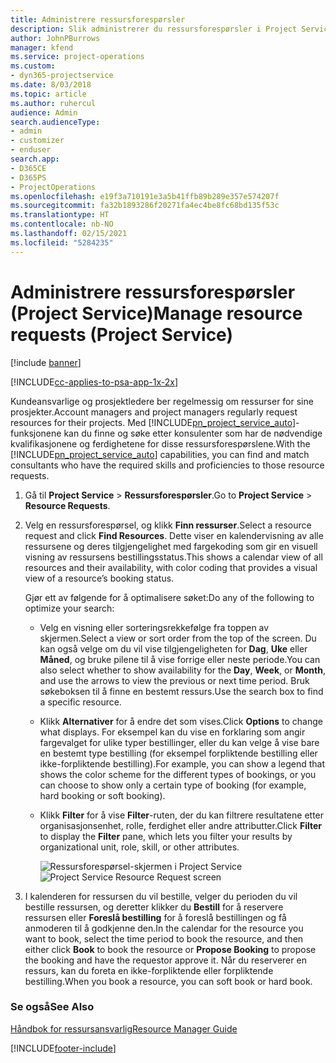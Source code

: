 ```yaml
---
title: Administrere ressursforespørsler
description: Slik administrerer du ressursforespørsler i Project Service
author: JohnPBurrows
manager: kfend
ms.service: project-operations
ms.custom:
- dyn365-projectservice
ms.date: 8/03/2018
ms.topic: article
ms.author: ruhercul
audience: Admin
search.audienceType:
- admin
- customizer
- enduser
search.app:
- D365CE
- D365PS
- ProjectOperations
ms.openlocfilehash: e19f3a710191e3a5b41ffb89b289e357e574207f
ms.sourcegitcommit: fa32b1893286f20271fa4ec4be8fc68bd135f53c
ms.translationtype: HT
ms.contentlocale: nb-NO
ms.lasthandoff: 02/15/2021
ms.locfileid: "5284235"
---
```

# <a name="manage-resource-requests-project-service"></a><span data-ttu-id="512fd-103">Administrere ressursforespørsler (Project Service)</span><span class="sxs-lookup"><span data-stu-id="512fd-103">Manage resource requests (Project Service)</span></span>

[!include [banner](../includes/psa-now-project-operations.md)]

[!INCLUDE[cc-applies-to-psa-app-1x-2x](../includes/cc-applies-to-psa-app-1x-2x.md)]

<span data-ttu-id="512fd-104">Kundeansvarlige og prosjektledere ber regelmessig om ressurser for sine prosjekter.</span><span class="sxs-lookup"><span data-stu-id="512fd-104">Account managers and project managers regularly request resources for their projects.</span></span> <span data-ttu-id="512fd-105">Med [!INCLUDE[pn_project_service_auto](../includes/pn-project-service-auto.md)]-funksjonene kan du finne og søke etter konsulenter som har de nødvendige kvalifikasjonene og ferdighetene for disse ressursforespørslene.</span><span class="sxs-lookup"><span data-stu-id="512fd-105">With the [!INCLUDE[pn_project_service_auto](../includes/pn-project-service-auto.md)] capabilities, you can find and match consultants who have the required skills and proficiencies to those resource requests.</span></span>  
  
1. <span data-ttu-id="512fd-106">Gå til **Project Service** > **Ressursforespørsler**.</span><span class="sxs-lookup"><span data-stu-id="512fd-106">Go to **Project Service** > **Resource Requests**.</span></span>  
  
2. <span data-ttu-id="512fd-107">Velg en ressursforespørsel, og klikk **Finn ressurser**.</span><span class="sxs-lookup"><span data-stu-id="512fd-107">Select a resource request and click **Find Resources**.</span></span> <span data-ttu-id="512fd-108">Dette viser en kalendervisning av alle ressursene og deres tilgjengelighet med fargekoding som gir en visuell visning av ressursens bestillingsstatus.</span><span class="sxs-lookup"><span data-stu-id="512fd-108">This shows a calendar view of all resources and their availability, with color coding that provides a visual view of a resource’s booking status.</span></span>  
  
    <span data-ttu-id="512fd-109">Gjør ett av følgende for å optimalisere søket:</span><span class="sxs-lookup"><span data-stu-id="512fd-109">Do any of the following to optimize your search:</span></span>  
  
   -   <span data-ttu-id="512fd-110">Velg en visning eller sorteringsrekkefølge fra toppen av skjermen.</span><span class="sxs-lookup"><span data-stu-id="512fd-110">Select a view or sort order from the top of the screen.</span></span> <span data-ttu-id="512fd-111">Du kan også velge om du vil vise tilgjengeligheten for **Dag**, **Uke** eller **Måned**, og bruke pilene til å vise forrige eller neste periode.</span><span class="sxs-lookup"><span data-stu-id="512fd-111">You can also select whether to show availability for the **Day**, **Week**, or **Month**, and use the arrows to view the previous or next time period.</span></span> <span data-ttu-id="512fd-112">Bruk søkeboksen til å finne en bestemt ressurs.</span><span class="sxs-lookup"><span data-stu-id="512fd-112">Use the search box to find a specific resource.</span></span>  
  
   -   <span data-ttu-id="512fd-113">Klikk **Alternativer** for å endre det som vises.</span><span class="sxs-lookup"><span data-stu-id="512fd-113">Click **Options** to change what displays.</span></span> <span data-ttu-id="512fd-114">For eksempel kan du vise en forklaring som angir fargevalget for ulike typer bestillinger, eller du kan velge å vise bare en bestemt type bestilling (for eksempel forpliktende bestilling eller ikke-forpliktende bestilling).</span><span class="sxs-lookup"><span data-stu-id="512fd-114">For example, you can show a legend that shows the color scheme for the different types of bookings, or you can choose to show only a certain type of booking (for example, hard booking or soft booking).</span></span>  
  
   -   <span data-ttu-id="512fd-115">Klikk **Filter** for å vise **Filter**-ruten, der du kan filtrere resultatene etter organisasjonsenhet, rolle, ferdighet eller andre attributter.</span><span class="sxs-lookup"><span data-stu-id="512fd-115">Click **Filter** to display the **Filter** pane, which lets you filter your results by organizational unit, role, skill, or other attributes.</span></span>  
  
       <span data-ttu-id="512fd-116">![Ressursforespørsel-skjermen i Project Service](../psa/media/project-service-resource-request-screen.png "Ressursforespørsel-skjermen i Project Service")</span><span class="sxs-lookup"><span data-stu-id="512fd-116">![Project Service Resource Request screen](../psa/media/project-service-resource-request-screen.png "Project Service Resource Request screen")</span></span>  
  
3. <span data-ttu-id="512fd-117">I kalenderen for ressursen du vil bestille, velger du perioden du vil bestille ressursen, og deretter klikker du **Bestill** for å reservere ressursen eller **Foreslå bestilling** for å foreslå bestillingen og få anmoderen til å godkjenne den.</span><span class="sxs-lookup"><span data-stu-id="512fd-117">In the calendar for the resource you want to book, select the time period to book the resource, and then either click **Book** to book the resource or **Propose Booking** to propose the booking and have the requestor approve it.</span></span> <span data-ttu-id="512fd-118">Når du reserverer en ressurs, kan du foreta en ikke-forpliktende eller forpliktende bestilling.</span><span class="sxs-lookup"><span data-stu-id="512fd-118">When you book a resource, you can soft book or hard book.</span></span>  
  
### <a name="see-also"></a><span data-ttu-id="512fd-119">Se også</span><span class="sxs-lookup"><span data-stu-id="512fd-119">See Also</span></span>  
 [<span data-ttu-id="512fd-120">Håndbok for ressursansvarlig</span><span class="sxs-lookup"><span data-stu-id="512fd-120">Resource Manager Guide</span></span>](../psa/resource-manager-guide.md)


[!INCLUDE[footer-include](../includes/footer-banner.md)]
